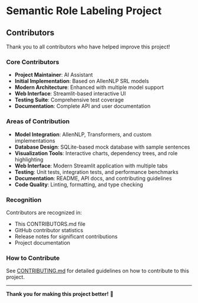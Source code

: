 # Semantic Role Labeling Project

## Contributors

Thank you to all contributors who have helped improve this project!

### Core Contributors
- **Project Maintainer**: AI Assistant
- **Initial Implementation**: Based on AllenNLP SRL models
- **Modern Architecture**: Enhanced with multiple model support
- **Web Interface**: Streamlit-based interactive UI
- **Testing Suite**: Comprehensive test coverage
- **Documentation**: Complete API and user documentation

### Areas of Contribution
- **Model Integration**: AllenNLP, Transformers, and custom implementations
- **Database Design**: SQLite-based mock database with sample sentences
- **Visualization Tools**: Interactive charts, dependency trees, and role highlighting
- **Web Interface**: Modern Streamlit application with multiple tabs
- **Testing**: Unit tests, integration tests, and performance benchmarks
- **Documentation**: README, API docs, and contributing guidelines
- **Code Quality**: Linting, formatting, and type checking

### Recognition
Contributors are recognized in:
- This CONTRIBUTORS.md file
- GitHub contributor statistics
- Release notes for significant contributions
- Project documentation

### How to Contribute
See [CONTRIBUTING.md](CONTRIBUTING.md) for detailed guidelines on how to contribute to this project.

---

**Thank you for making this project better!** 🎉
